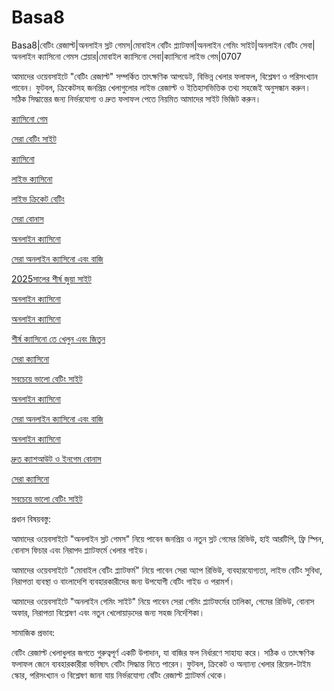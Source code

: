 # Basa8

Basa8|বেটিং রেজাল্ট|অনলাইন স্লট গেমস|মোবাইল বেটিং প্ল্যাটফর্ম|অনলাইন গেমিং সাইট|অনলাইন বেটিং সেবা|অনলাইন ক্যাসিনো গেমস প্লেয়ার|মোবাইল ক্যাসিনো সেবা|ক্যাসিনো লাইভ গেম|0707

আমাদের ওয়েবসাইটে "বেটিং রেজাল্ট" সম্পর্কিত তাৎক্ষণিক আপডেট, বিভিন্ন খেলার ফলাফল, বিশ্লেষণ ও পরিসংখ্যান পাবেন। ফুটবল, ক্রিকেটসহ জনপ্রিয় খেলাগুলোর লাইভ রেজাল্ট ও ইতিহাসভিত্তিক তথ্য সহজেই অনুসন্ধান করুন। সঠিক সিদ্ধান্তের জন্য নির্ভরযোগ্য ও দ্রুত ফলাফল পেতে নিয়মিত আমাদের সাইট ভিজিট করুন।

<a href="https://basa8pc.com/">ক্যাসিনো গেম</a>

<a href="https://basa8pc.net/">সেরা বেটিং সাইট</a>

<a href="https://basa8live.com/">ক্যাসিনো</a>

<a href="https://basa8live.net/">লাইভ ক্যাসিনো</a>

<a href="https://basa8uk.com/">লাইভ ক্রিকেট বেটিং</a>

<a href="https://basa8uk.net/">সেরা বোনাস</a>

<a href="https://basa8hub.com/">অনলাইন ক্যাসিনো</a>

<a href="https://basa8hub.net/">সেরা অনলাইন ক্যাসিনো এবং বাজি</a>

<a href="https://basa8now.com/">2025সালের শীর্ষ জুয়া সাইট</a>

<a href="https://basa8now.net/">অনলাইন ক্যাসিনো </a>

<a href="https://basa8vip.net/">অনলাইন ক্যাসিনো</a>

<a href="https://basa8us.net/">শীর্ষ ক্যাসিনো তে খেলুন এবং জিতুন</a>

<a href="https://basa8vip.com/">সেরা ক্যাসিনো</a>

<a href="https://basa8us.com/">সবচেয়ে ভালো বেটিং সাইট</a>

<a href="https://basa8hub.com/">অনলাইন ক্যাসিনো</a>

<a href="https://basa8hub.net/">সেরা অনলাইন ক্যাসিনো এবং বাজি</a>

<a href="https://basa8sx.com/">অনলাইন ক্যাসিনো</a>

<a href="https://basa8sx.net/">দ্রুত ক্যাশআউট ও ইনগেম বোনাস</a>

<a href="https://basa8vip.com/">সেরা ক্যাসিনো</a>

<a href="https://basa8us.com/">সবচেয়ে ভালো বেটিং সাইট</a>

প্রধান বিষয়বস্তু:

আমাদের ওয়েবসাইটে "অনলাইন স্লট গেমস" নিয়ে পাবেন জনপ্রিয় ও নতুন স্লট গেমের রিভিউ, হাই আরটিপি, ফ্রি স্পিন, বোনাস ফিচার এবং নিরাপদ প্ল্যাটফর্মে খেলার গাইড।

আমাদের ওয়েবসাইটে "মোবাইল বেটিং প্ল্যাটফর্ম" নিয়ে পাবেন সেরা অ্যাপ রিভিউ, ব্যবহারযোগ্যতা, লাইভ বেটিং সুবিধা, নিরাপত্তা ব্যবস্থা ও বাংলাদেশি ব্যবহারকারীদের জন্য উপযোগী বেটিং গাইড ও পরামর্শ।

আমাদের ওয়েবসাইটে "অনলাইন গেমিং সাইট" নিয়ে পাবেন সেরা গেমিং প্ল্যাটফর্মের তালিকা, গেমের রিভিউ, বোনাস অফার, নিরাপত্তা বিশ্লেষণ এবং নতুন খেলোয়াড়দের জন্য সহজ নির্দেশিকা।

সামাজিক প্রভাব:

বেটিং রেজাল্ট খেলাধুলার জগতে গুরুত্বপূর্ণ একটি উপাদান, যা বাজির ফল নির্ধারণে সাহায্য করে। সঠিক ও তাৎক্ষণিক ফলাফল জেনে ব্যবহারকারীরা ভবিষ্যৎ বেটিং সিদ্ধান্ত নিতে পারেন। ফুটবল, ক্রিকেট ও অন্যান্য খেলার রিয়েল-টাইম স্কোর, পরিসংখ্যান ও বিশ্লেষণ জানা যায় নির্ভরযোগ্য বেটিং রেজাল্ট প্ল্যাটফর্ম থেকে।
